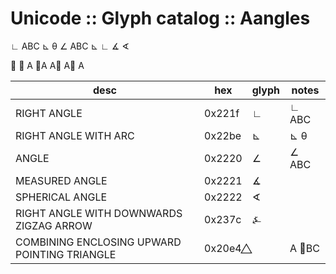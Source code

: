 # Unicode :: Glyph catalog :: Aangles



∟ ABC
⊾ θ
∠ ABC
⊾ ∟ ∡ ∢

⃤
⃤ A
⃤A
A⃤
A⃤ A


desc                                         | hex    | glyph | notes
---------------------------------------------|--------|-------|--------
RIGHT ANGLE                                  | 0x221f | ∟     | ∟ ABC
RIGHT ANGLE WITH ARC                         | 0x22be | ⊾     | ⊾ θ
ANGLE                                        | 0x2220 | ∠     | ∠ ABC
MEASURED ANGLE                               | 0x2221 | ∡     |
SPHERICAL ANGLE                              | 0x2222 | ∢     |
RIGHT ANGLE WITH DOWNWARDS ZIGZAG ARROW      | 0x237c | ⍼     |
COMBINING ENCLOSING UPWARD POINTING TRIANGLE | 0x20e4 |  ⃤      | A ⃤BC
